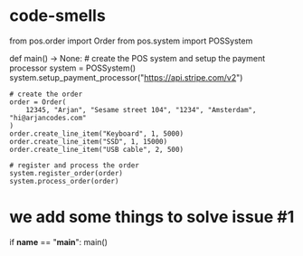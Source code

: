 # code-smells

from pos.order import Order
from pos.system import POSSystem


def main() -> None:
    # create the POS system and setup the payment processor
    system = POSSystem()
    system.setup_payment_processor("https://api.stripe.com/v2")

    # create the order
    order = Order(
        12345, "Arjan", "Sesame street 104", "1234", "Amsterdam", "hi@arjancodes.com"
    )
    order.create_line_item("Keyboard", 1, 5000)
    order.create_line_item("SSD", 1, 15000)
    order.create_line_item("USB cable", 2, 500)

    # register and process the order
    system.register_order(order)
    system.process_order(order)

# we add some things to solve issue #1

if __name__ == "__main__":
    main()

